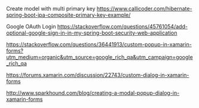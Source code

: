 Create model with multi primary key
https://www.callicoder.com/hibernate-spring-boot-jpa-composite-primary-key-example/

Google OAuth Login
https://stackoverflow.com/questions/45761054/add-optional-google-sign-in-in-my-spring-boot-security-web-application

https://stackoverflow.com/questions/36441913/custom-popup-in-xamarin-forms?utm_medium=organic&utm_source=google_rich_qa&utm_campaign=google_rich_qa

https://forums.xamarin.com/discussion/22743/custom-dialog-in-xamarin-forms

http://www.sparkhound.com/blog/creating-a-modal-popup-dialog-in-xamarin-forms
